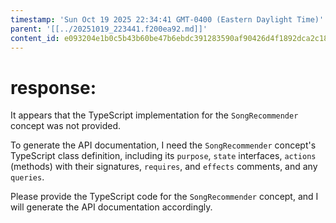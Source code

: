 ```yaml
---
timestamp: 'Sun Oct 19 2025 22:34:41 GMT-0400 (Eastern Daylight Time)'
parent: '[[../20251019_223441.f200ea92.md]]'
content_id: e093204e1b0c5b43b60be47b6ebdc391283590af90426d4f1892dca2c180c918
---
```


# response:

It appears that the TypeScript implementation for the `SongRecommender` concept was not provided.

To generate the API documentation, I need the `SongRecommender` concept's TypeScript class definition, including its `purpose`, `state` interfaces, `actions` (methods) with their signatures, `requires`, and `effects` comments, and any `queries`.

Please provide the TypeScript code for the `SongRecommender` concept, and I will generate the API documentation accordingly.
